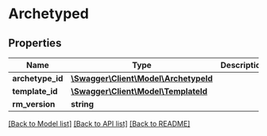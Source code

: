 # Archetyped

## Properties
Name | Type | Description | Notes
------------ | ------------- | ------------- | -------------
**archetype_id** | [**\Swagger\Client\Model\ArchetypeId**](ArchetypeId.md) |  | 
**template_id** | [**\Swagger\Client\Model\TemplateId**](TemplateId.md) |  | [optional] 
**rm_version** | **string** |  | 

[[Back to Model list]](../../README.md#documentation-for-models) [[Back to API list]](../../README.md#documentation-for-api-endpoints) [[Back to README]](../../README.md)

